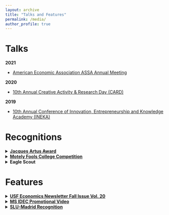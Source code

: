 ```yaml
---
layout: archive
title: "Talks and Features"
permalink: /media/
author_profile: true
---
```


Talks
====
**2021**
  * [American Economic Association ASSA Annual Meeting](https://www.aeaweb.org/conference/2021/preliminary/1968?q=eNqrVipOLS7OzM8LqSxIVbKqhnGVrJQMlWp1lBKLi_OTgRwTcyUdpZLUolxcIBvISkmshDBKMnNTIayyzNRykAFFBQVAAVMDpdpaXDBjaBvD)

**2020**
  * [10th Annual Creative Activity & Research Day (CARD)](https://myusf.usfca.edu/arts-sciences/card/schedule)

**2019**
  * [10th Annual Conference of Innovation, Entrepreneurship and Knowledge Academy (INEKA)](https://ent.aom.org/events/eventdescription?CalendarEventKey=a0ed7310-e374-4875-bb8d-0d2c64fe7eb9&CommunityKey=fe00dbd4-230d-471e-a0ed-420a47166316&Home=/ent/events/recentcommunityeventsdashboard)

Recognitions
====

<details>
  <summary> <strong> <a href="https://myusf.usfca.edu/arts-sciences/economics/idec/jacquesartusaward">Jacques Artus Award</a> </strong> </summary>
      <blockquote> 
       Excellence in research in the MS IDEC program at the University of San Francisco
     </blockquote>
</details> 

<details>
  <summary> <strong> <a href="https://www.fool.com/investing/2018/07/05/meet-the-winners-of-the-motley-fool-college-compet.aspxp">Motely Fools College Competition</a> </strong> </summary>
      <blockquote> 
      Runner-up in an essay competition on financial economics
     </blockquote>
</details>

<details>
  <summary> <strong>Eagle Scout</strong> </summary>
      <blockquote> 
      Earned rank of Eagle Scout with 3 Palms with Troop 496 for the Boy Scouts
     </blockquote>
</details>

Features
====


<details>
  <summary> <strong> <a href="https://www.dropbox.com/s/r8uuyq7d34wei5u/Econ%20Newsletter%20Fall%20Issue%20Vol.%2020.pdf?dl=0">USF Economics Newsletter Fall Issue Vol. 20</a> </strong> </summary>
      <blockquote> 
       Recognized for Jacques Artus Award and CARD presentation
     </blockquote>
</details>       
  
<details>
  <summary> <strong> <a href="https://player.vimeo.com/video/363388307?autoplay=1">MS IDEC Promotional Video</a> </strong> </summary>
      <blockquote> 
       Selected to represent the USF MS IDEC program in the new 2019 promotional video
     </blockquote>
</details>

<details>
  <summary> <strong> <a href="https://www.slu.edu/madrid/news/2018/2018-pre-commencement-awards-ceremony.php">SLU-Madrid Recognition</a> </strong> </summary>
      <blockquote> 
      Recognized for distiguished graduating cumulative GPA
     </blockquote>
</details>
       



